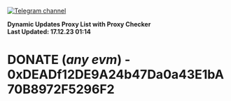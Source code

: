 [![Telegram channel](https://img.shields.io/endpoint?url=https://runkit.io/damiankrawczyk/telegram-badge/branches/master?url=https://t.me/n4z4v0d)](https://t.me/n4z4v0d) 

**Dynamic Updates Proxy List with Proxy Checker**  
**Last Updated: 17.12.23 01:14**

# DONATE (_any evm_) - 0xDEADf12DE9A24b47Da0a43E1bA70B8972F5296F2
